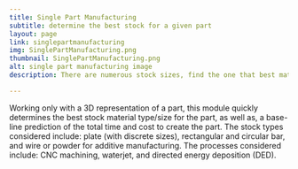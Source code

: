 ```yaml
---
title: Single Part Manufacturing
subtitle: determine the best stock for a given part
layout: page
link: singlepartmanufacturing
img: SinglePartManufacturing.png
thumbnail: SinglePartManufacturing.png
alt: single part manufacturing image
description: There are numerous stock sizes, find the one that best match your part for machining.

---
```

Working only with a 3D representation of a part, this module quickly determines the best stock material type/size for the part, as well as, a base-line prediction of the total time and cost to create the part. The stock types considered include: plate (with discrete sizes), rectangular and circular bar, and wire or powder for additive manufacturing. The processes considered include: CNC machining, waterjet, and directed energy deposition (DED).
